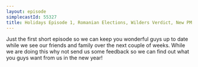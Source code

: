 ```yaml
---
layout: episode
simplecastId: 55327
title: Holidays Episode 1, Romanian Elections, Wilders Verdict, New PM in Italy & No Greek Debt Relief
---
```


Just the first short episode so we can keep you wonderful guys up to date while we see our friends and family over the next couple of weeks. While we are doing this why not send us some feedback so we can find out what you guys want from us in the new year!
